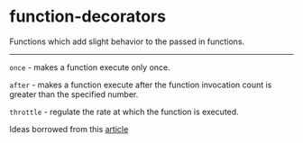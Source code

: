 # function-decorators


Functions which add slight behavior to the passed in functions.


---
`once` - makes a function execute only once.

`after` - makes a function execute after the function invocation count is greater than the specified number.

`throttle` - regulate the rate at which the function is executed.



Ideas borrowed from this [article](https://medium.freecodecamp.org/here-are-a-few-function-decorators-you-can-write-from-scratch-488549fe8f86)
